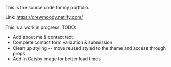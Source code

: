This is the source code for my portfolio.

Link: https://drewmoody.netlify.com/

This is a work in progress. TODO:

- Add about me & contact text
- Complete contact form validation & submission
- Clean up styling -- move reused styled to the theme and access through props
- Add in Gatsby image for better load times
